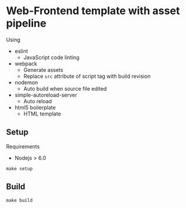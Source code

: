 # Web-Frontend template with asset pipeline

Using

- eslint
  - JavaScript code linting
- webpack
  - Generate assets
  - Replace `src` attribute of script tag with build revision
- nodemon
  - Auto build when source file edited
- simple-autoreload-server
  - Auto reload
- html5 boilerplate
  - HTML template

## Setup

Requirements

- Nodejs > 6.0

```
make setup
```

## Build

```
make build
```
